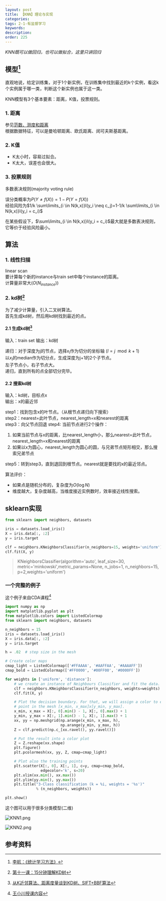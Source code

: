 ```yaml
---
layout: post
title: 【KNN】理论与实现
categories:
tags: 2-1-有监督学习
keywords:
description:
order: 225
---
```


*KNN既可以做回归，也可以做拟合，这里只讲回归*  

## 模型[^lihang]

直观地说，给定训练集，对于1个新实例，在训练集中找到最近的k个实例，看这k个实例属于哪一类，判断这个新实例也属于这一类。  

KNN模型有3个基本要素：距离，K值，投票规则。  

### 1. 距离

参见[范数、测度和距离](http://www.guofei.site/2017/06/04/distance.html#title15)  
根据数据特征，可以是曼哈顿距离、欧氏距离、闵可夫斯基距离。  

### 2. K值

- K太小时，容易过拟合。  
- K太大，误差也会很大。  

### 3. 投票规则

多数表决规则(majority voting rule)   


误分类概率为$P(Y \neq f(X))=1-P(Y=f(X))$  
经验风险为$1/k \sum\limits_{i \in N(k,x)}I(y_i \neq c_j)=1-1/k \sum\limits_{i \in N(k,x)}I(y_i = c_i)$  

在某些假设下，$\sum\limits_{i \in N(k,x)}I(y_i = c_i)$最大就是多数表决规则，它等价于经验风险最小。  

## 算法

### 1. 线性扫描

linear scan  
要计算每个新的instance与train set中每个instance的距离。  
计算量非常大($O(N_{instance})$)  

### 2. kd树[^blog1]

为了减少计算量，引入二叉树算法。  
首先生成kd树，然后用kd树找到最近的点。  

#### 2.1 生成kd树[^blog2]

输入：train set
输出：kd树

递归：对于深度为j的节点，选择$x_l$作为切分的坐标轴 ($l=j \mod k +1$)  
以$x_l$的median作为切分点，生成深度为j+1的2个子节点。  
左子节点小，右子节点大。  
递归，直到所有的点全部切分完毕。  

#### 2.2 搜索kd树

输入：kd树，目标点x  
输出：x的最近邻  

step1：找到包含x的叶节点。（从根节点递归向下搜索）  
step2：nearest=此叶节点，nearest_length=x和nearest的距离  
step3：向父节点回退
step4: 当前节点进行2个操作：  
1. 如果当前节点与x的距离，比nearest_length小，那么nearest=此叶节点，nearest_length=x和nearest的距离
2. 如果以x为圆心，nearest_length为圆心的圆，与兄弟节点矩形相交，那么搜索兄弟节点

step5：转到step3，直到退回到根节点。nearest就是要找的x的最近邻点。


算法评价：  
- 如果点是随机分布的，复杂度为$O(\log N)$  
- 维度越大，复杂度越高，当维度接近实例数时，效率接近线性搜索。  


## sklearn实现


```py
from sklearn import neighbors, datasets

iris = datasets.load_iris()
X = iris.data[:, :2]
y = iris.target
```


```py
clf = neighbors.KNeighborsClassifier(n_neighbors=15, weights='uniform')
clf.fit(X, y)
```
>KNeighborsClassifier(algorithm='auto', leaf_size=30, metric='minkowski',metric_params=None, n_jobs=1, n_neighbors=15, p=2,weights='uniform')


### 一个完整的例子


这个例子来自CDA课程[^wangxiaochuan]
```py
import numpy as np
import matplotlib.pyplot as plt
from matplotlib.colors import ListedColormap
from sklearn import neighbors, datasets

n_neighbors = 15
iris = datasets.load_iris()
X = iris.data[:, :2]
y = iris.target

h = .02  # step size in the mesh

# Create color maps
cmap_light = ListedColormap(['#FFAAAA', '#AAFFAA', '#AAAAFF'])
cmap_bold = ListedColormap(['#FF0000', '#00FF00', '#0000FF'])

for weights in ['uniform', 'distance']:
    # we create an instance of Neighbours Classifier and fit the data.
    clf = neighbors.KNeighborsClassifier(n_neighbors, weights=weights)
    clf.fit(X, y)

    # Plot the decision boundary. For that, we will assign a color to each
    # point in the mesh [x_min, x_max]x[y_min, y_max].
    x_min, x_max = X[:, 0].min() - 1, X[:, 0].max() + 1
    y_min, y_max = X[:, 1].min() - 1, X[:, 1].max() + 1
    xx, yy = np.meshgrid(np.arange(x_min, x_max, h),
                         np.arange(y_min, y_max, h))
    Z = clf.predict(np.c_[xx.ravel(), yy.ravel()])

    # Put the result into a color plot
    Z = Z.reshape(xx.shape)
    plt.figure()
    plt.pcolormesh(xx, yy, Z, cmap=cmap_light)

    # Plot also the training points
    plt.scatter(X[:, 0], X[:, 1], c=y, cmap=cmap_bold,
                edgecolor='k', s=20)
    plt.xlim(xx.min(), xx.max())
    plt.ylim(yy.min(), yy.max())
    plt.title("3-Class classification (k = %i, weights = '%s')"
              % (n_neighbors, weights))

plt.show()
```


这个图可以用于很多分类模型(二维)  

![KNN1.png](/pictures_for_blog/postimg/KNN1.png)

![KNN2.png](/pictures_for_blog/postimg/KNN2.png)



## 参考资料
[^wangxiaochuan]: [王小川授课内容](https://weibo.com/hgsz2003)  
[^lihang]: [李航：《统计学习方法》](https://www.weibo.com/u/2060750830?refer_flag=1005055013_)
[^blog1]: [第十一课：15分钟理解KD树](http://www.jianshu.com/p/ffe52db3e12b)
[^blog2]:[从K近邻算法、距离度量谈到KD树、SIFT+BBF算法](http://blog.csdn.net/likika2012/article/details/39619687)
